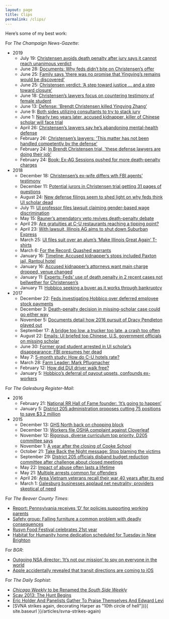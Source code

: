 ```yaml
---
layout: page
title: Clips
permalink: /clips/
---
```


Here’s some of my best work:

For _The Champaign News-Gazette_:

  * 2019
    * July 19: [Christensen avoids death penalty after jury says it cannot reach unanimous verdict](https://www.news-gazette.com/news/christensen-avoids-death-penalty-after-jury-says-it-cannot-reach/article_2b5d5553-b640-51ec-9c43-2857b7fbcc3c.html)
    * June 28: [Documents: Why feds didn’t bite on Christensen’s offer](https://www.news-gazette.com/news/documents-why-feds-didn-t-bite-on-christensen-s-offer/article_80f0032c-a79c-5885-9660-061b0901422f.html)
    * June 25: [Family says ‘there was no promise that Yingying’s remains would be discovered’](https://t.umblr.com/redirect?z=https%3A%2F%2Fwww.news-gazette.com%2Fnews%2Fupdate-family-says-there-was-no-promise-that-yingying-s%2Farticle_c5a5bb1c-e0ce-525b-8538-ccbf4b075d1e.html&t=NjM0NmQzOTRjMTc0MzQ3ZDFmN2M2Nzc5M2RmMDM1MzA1MWYxOGI1ZSxUbU4zdWpESg%3D%3D&p=&m=0)
    * June 25: [Christensen verdict: ‘A step toward justice … and a step toward closure’](https://t.umblr.com/redirect?z=https%3A%2F%2Fwww.news-gazette.com%2Fnews%2Fchristensen-verdict-a-step-toward-justice-and-a-step-toward%2Farticle_01bb2832-0710-5612-9867-e094f3f0e950.html&t=ZThhYzlmMGFjNWYxNmZjNmZkZjZhZDkxYmU5MmU3ZTY0MDBmOTFlMSxUbU4zdWpESg%3D%3D&p=&m=0)
    * June 18: [Christensen’s lawyers focus on countering testimony of female student](https://t.umblr.com/redirect?z=https%3A%2F%2Fwww.news-gazette.com%2Fnews%2Fchristensen-s-lawyers-focus-on-countering-testimony-of-female-student%2Farticle_12af392d-5f07-5b6a-bb07-4d9d02b2c0d4.html&t=OTgyNjRiNjliZGE2N2UzOWE3NDg3YmQwNDUzMWE0MTRkODQ5MDgyOSxUbU4zdWpESg%3D%3D&p=&m=0)
    * June 13: [Defense: 'Brendt Christensen killed Yingying Zhang’](https://t.umblr.com/redirect?z=https%3A%2F%2Fwww.news-gazette.com%2Fnews%2Fdefense-brendt-christensen-killed-yingying-zhang%2Farticle_1a4c4223-dcf7-5319-854a-6ddefa396781.html&t=NzUzMDA4YTIzNDFlMGUzOGYxZDUxMWJlMWU2M2NhMDJiNDYyMmYzMSxUbU4zdWpESg%3D%3D&p=&m=0)
    * June 9: [Both sides utilizing consultants to try to stack jury](https://t.umblr.com/redirect?z=https%3A%2F%2Fwww.news-gazette.com%2Fnews%2Fchristensen-trial-both-sides-utilizing-consultants-to-try-to-stack%2Farticle_0c11ec35-0c3f-5fa8-8c5c-211ac8c46544.html&t=MjhkNWYxZDc3YzUwNzlkNzM5NWNmNGVjZjAxMDZmNGY1NDE1NDJhNCxUbU4zdWpESg%3D%3D&p=&m=0)
    * June 1: [Nearly two years later, accused kidnapper, killer of Chinese scholar will face trial](https://t.umblr.com/redirect?z=https%3A%2F%2Fwww.news-gazette.com%2Fnews%2Flocal%2Fpeople%2Fnearly-two-years-later-accused-kidnapper-killer-of-chinese-scholar%2Farticle_8328331b-64a3-500d-8048-453474e8919b.html&t=NjFmZjgxMGVkOTRmMDYxZDkyYTcxOGFkNmZhNzViOTY2Y2FjZGEwOSxUbU4zdWpESg%3D%3D&p=&m=0)
    * April 26: [Christensen’s lawyers say he’s abandoning mental-health defense](https://t.umblr.com/redirect?z=https%3A%2F%2Fwww.news-gazette.com%2Fnews%2Fchristensen-s-lawyers-say-he-s-abandoning-mental-health-defense%2Farticle_5c360b22-7bb8-59ab-9588-898c76dbeb65.html&t=Y2JjZmZkYTRhYWI5MDQ1MWYzNGJlMDc4MTQxMjZjNDg2YmYxNzUwMCxUbU4zdWpESg%3D%3D&p=&m=0)
    * February 26: [Christensen’s lawyers: 'This matter has not been handled competently by the defense’](https://t.umblr.com/redirect?z=https%3A%2F%2Fwww.news-gazette.com%2Fnews%2Fchristensen-s-lawyers-this-matter-has-not-been-handled-competently%2Farticle_afe63cfc-aef7-5fdf-9ef2-d697baaab09a.html&t=NmFjYWY2ZjVkMjBmYTZhODEzYzA4M2NlNGEzY2NhMjJkNWQ0ODNhNCxUbU4zdWpESg%3D%3D&p=&m=0)
    * February 24: [In Brendt Christensen trial, 'these defense lawyers are doing their job’](https://t.umblr.com/redirect?z=https%3A%2F%2Fwww.news-gazette.com%2Fnews%2Fin-brendt-christensen-trial-these-defense-lawyers-are-doing-their%2Farticle_c1195280-8240-5c0a-bb9b-d5590a19b064.html&t=MDdhMzUzY2NmMjc4YzIzNTEwZDIyOWQ5YzNmZDY1NjJkYTQ1MjFmNixUbU4zdWpESg%3D%3D&p=&m=0)
    * February 24: [Book: Ex-AG Sessions pushed for more death-penalty charges](https://t.umblr.com/redirect?z=https%3A%2F%2Fwww.news-gazette.com%2Fnews%2Fbook-ex-ag-sessions-pushed-for-more-death-penalty-charges%2Farticle_fdf743ce-2685-51e6-b0b7-d7bbfa9f288e.html&t=NWIxOTE0NGUwNzBiMjIxNjdjYzM2MWMyYTFlMGM4MjI0YmUzM2FjMCxUbU4zdWpESg%3D%3D&p=&m=0)
  * 2018 
    * December 18: [Christensen’s ex-wife differs wth FBI agents’ testimony](https://t.umblr.com/redirect?z=https%3A%2F%2Fwww.news-gazette.com%2Fnews%2Fchristensen-s-ex-wife-differs-wth-fbi-agents-testimony%2Farticle_936f48be-9359-5580-a08e-ba439bd2d546.html&t=MjUyOWU1ZDg1ZGU0ZjFiM2Q3YjdmZjdjZjJkMjkzODUzY2I3MzZmMixUbU4zdWpESg%3D%3D&p=&m=0)
    * December 11: [Potential jurors in Christensen trial getting 31 pages of questions](https://t.umblr.com/redirect?z=https%3A%2F%2Fwww.news-gazette.com%2Fnews%2Fpotential-jurors-in-christensen-trial-getting-pages-of-questions%2Farticle_4d2effd5-36c5-5121-8599-aba2800838db.html&t=NDIwMzIxNmI0MDUyMDAxNjEwMTg3ZTE1ZWZlYjk4ZDEyODRhZjgxOSxUbU4zdWpESg%3D%3D&p=&m=0)
    * August 24: [New defense filings seem to shed light on why feds think UI scholar dead](https://t.umblr.com/redirect?z=https%3A%2F%2Fwww.news-gazette.com%2Fnews%2Fnew-defense-filings-seem-to-shed-light-on-why-feds%2Farticle_1d7127fb-a768-5e43-b727-0e1d00b12075.html&t=ODAzYzIzNmI4OTUzZjdmY2U1ZDJhZjgxMGMwNmVjNmM2NDUyMDdiZCxUbU4zdWpESg%3D%3D&p=&m=0)
    * July 11: [UI professor files lawsuit claiming gender-based wage discrimination](https://t.umblr.com/redirect?z=https%3A%2F%2Fwww.news-gazette.com%2Fnews%2Fui-professor-files-lawsuit-claiming-gender-based-wage-discrimination%2Farticle_7b10c75d-e1be-56cb-bcbe-fffbd1aa87ee.html&t=ZWNmYzYyNTNkZTA0YzFiOTA5MmYxMjM1Y2QwNTM5OWJjMDRjNDQ5NyxUbU4zdWpESg%3D%3D&p=&m=0)
    * May 15: [Rauner’s amendatory veto revives death-penalty debate](https://t.umblr.com/redirect?z=http%3A%2F%2Fwww.news-gazette.com%2Fnews%2Flocal%2F2018-05-15%2Frauners-amendatory-veto-revives-death-penalty-debate.html&t=ZjIzOWRjMjdjMDdlMjhlNDQ1ZGYzZDEzZTgyODg5NTAzODE5ZjZiZixUbU4zdWpESg%3D%3D&p=&m=0)
    * April 29: [Are gratuities at C-U restaurants reaching a tipping point?](https://t.umblr.com/redirect?z=http%3A%2F%2Fwww.news-gazette.com%2Fnews%2Flocal%2F2018-04-29%2Fare-gratuities-c-u-restaurants-reaching-tipping-point.html&t=MDk5NzljYzRkZmQ4NzM0OTFlZTQ0MjIzODlhZWZlMjE1ZjIyMDQ1NyxUbU4zdWpESg%3D%3D&p=&m=0)
    * April 23: [With lawsuit, Illinois AG aims to shut down Suburban Express](https://t.umblr.com/redirect?z=http%3A%2F%2Fwww.news-gazette.com%2Fnews%2Flocal%2F2018-04-23%2Fupdate-with-lawsuit-illinois-ag-aims-shut-down-suburban-express.html&t=MTFlY2Y5ZGRkZWRlZjQ3MjhkNjhiZDY5OGFjYTQ1ZGVhYWQxNWRiZixUbU4zdWpESg%3D%3D&p=&m=0)
    * March 25: [UI files suit over an alum’s ‘Make Illinois Great Again’ T-shirts](https://t.umblr.com/redirect?z=http%3A%2F%2Fwww.news-gazette.com%2Fnews%2Flocal%2F2018-03-25%2Fui-files-suit-over-alums-make-illinois-great-again-t-shirts.html&t=ZGZlODJmNDdlMTk0ODdmMWE5Mjk3MmM1MjQ4ZTZkZWI2ZmNiOTUyNyxUbU4zdWpESg%3D%3D&p=&m=0)
    * March 6: [For the Record: Quashed warrants](https://www.news-gazette.com/news/for-the-record-quashed-warrants/article_d843b771-d593-5c86-9776-a47b986763c5.html)
    * January 16: [Timeline: Accused kidnapper’s stops included Paxton jail, Rantoul hotel](https://t.umblr.com/redirect?z=http%3A%2F%2Fwww.news-gazette.com%2Fnews%2Flocal%2F2018-01-16%2Ftimeline-accused-kidnappers-stops-included-paxton-jail-rantoul-hotel.html&t=ZTljOWIyYTFkNTM4NzU5NDBjNzIzNTIyNGUyMTJhNjJjOWJkM2JhOSxUbU4zdWpESg%3D%3D&p=&m=0)
    * January 16: [Accused kidnapper’s attorneys want main charge dropped, venue changed](https://t.umblr.com/redirect?z=http%3A%2F%2Fwww.news-gazette.com%2Fnews%2Flocal%2F2018-01-16%2Faccused-kidnappers-attorneys-want-main-charge-dropped-venue-changed.html&t=MGNhZDNiZTdiYTA3YmZiOGY2YWE5Y2U0M2EyYjkwMDc5MjAwNTY2ZixUbU4zdWpESg%3D%3D&p=&m=0)
    * January 11: [Experts: Feds’ use of death penalty in 2 recent cases not bellwether for Christensen’s](https://t.umblr.com/redirect?z=http%3A%2F%2Fwww.news-gazette.com%2Fnews%2Flocal%2F2018-01-11%2Fexperts-feds-use-death-penalty-2-recent-cases-not-bellwether-christensens.html&t=MTBkNTcwMDMxNmI1NjlmMDZlYWYzOGJiZDNmYWY3OThmMjJiNDRhMixUbU4zdWpESg%3D%3D&p=&m=0)
    * January 11: [Hobbico seeking a buyer as it works through bankruptcy](https://t.umblr.com/redirect?z=http%3A%2F%2Fwww.news-gazette.com%2Fnews%2Flocal%2F2018-01-11%2Fhobbico-seeking-buyer-it-works-through-bankruptcy.html&t=MDQ1ZDc0YmI3MWIxZThhNzk5ZDA1MDBjZWFiOTgzNGE3NTVmNzk5NSxUbU4zdWpESg%3D%3D&p=&m=0)
  * 2017 
    * December 22: [Feds investigating Hobbico over deferred employee stock payments](https://t.umblr.com/redirect?z=http%3A%2F%2Fwww.news-gazette.com%2Fnews%2Flocal%2F2017-12-22%2Ffeds-investigating-hobbico-over-deferred-employee-stock-payments.html&t=Yjc1YTI0ZmM3NTgzMDgyNmU3NTc5NjY3ZTRhNGNkMzdlNDUyZWIwYixUbU4zdWpESg%3D%3D&p=&m=0)
    * December 3: [Death-penalty decision in missing-scholar case could go either way](https://t.umblr.com/redirect?z=http%3A%2F%2Fwww.news-gazette.com%2Fnews%2Flocal%2F2017-12-03%2Fdeath-penalty-decision-missing-scholar-case-could-go-either-way.html&t=MjVjMWE3ZmEyNTNlMTdlZmEyYjAwZTkzMGNiMmJiMjA2NGZjNTRjOCxUbU4zdWpESg%3D%3D&p=&m=0)
    * November 5: [Documents detail how 2016 pursuit of Dracy Pendleton played out](https://t.umblr.com/redirect?z=http%3A%2F%2Fwww.news-gazette.com%2Fnews%2Flocal%2F2017-11-05%2Fdocuments-detail-how-2016-pursuit-dracy-pendleton-played-out.html&t=ZjZlYmJlN2FkZWU0MzU2NmZjYzA3MmRjMTc5N2M4Y2I2YTgyN2RkMSxUbU4zdWpESg%3D%3D&p=&m=0)
    * September 17: [A bridge too low, a trucker too late, a crash too often](https://t.umblr.com/redirect?z=http%3A%2F%2Fwww.news-gazette.com%2Fnews%2Flocal%2F2017-09-17%2Fbridge-too-low-trucker-too-late-crash-too-often.html&t=MTEzNTVmYmU1YWFlMjYwMTE2MGIyOTk2MDU2MWRhMjgxMGRiNzc1YSxUbU4zdWpESg%3D%3D&p=&m=0)
    * August 22: [Emails: UI briefed top Chinese, U.S. government officials on missing scholar](https://t.umblr.com/redirect?z=https%3A%2F%2Fwww.news-gazette.com%2Fnews%2Femails-ui-briefed-top-chinese-u-s-government-officials-on%2Farticle_32a3e37b-0fcf-5782-aa73-a0f7d43aead4.html&t=ZjVlMzM5ZjQ1ZTYwYWYyMTk0MjIzOTAxYjA4ODc4MjE0YWVkYTEzMSxUbU4zdWpESg%3D%3D&p=&m=0)
    * June 30: [Former grad student arrested in UI scholar’s disappearance; FBI presumes her dead](https://t.umblr.com/redirect?z=https%3A%2F%2Fwww.news-gazette.com%2Fnews%2Fupdated-former-grad-student-arrested-in-ui-scholar-s-disappearance%2Farticle_3694866a-0d02-515a-87f9-56a20db52200.html&t=MjRmNmM5MmYzMGNlN2ZiMmY1OWY1NjllMTFlZjI2ZjgyYmIyMmRmZSxUbU4zdWpESg%3D%3D&p=&m=0)
    * May 7: [5-month study: How do C-U hotels rate?](https://t.umblr.com/redirect?z=http%3A%2F%2Fwww.news-gazette.com%2Fnews%2Flocal%2F2017-05-07%2F5-month-study-how-do-c-u-hotels-rate.html&t=ZTVkYmRmYTRlNGM5Y2YyNWNjZjBkNzFiNDRlZWM1M2JiNDg2ZmE5MyxUbU4zdWpESg%3D%3D&p=&m=0)
    * March 28: [Farm Leader: Mark Pflugmacher](https://t.umblr.com/redirect?z=http%3A%2F%2Fwww.news-gazette.com%2Fnews%2Flocal%2F2017-03-28%2Ffarm-leader-mark-pflugmacher.html&t=ZDhkYTY2YTkyZjM4Y2Y1OGY3MDUyZTMxMzQ1MDExYjQ1ODAxN2RmZixUbU4zdWpESg%3D%3D&p=&m=0)
    * February 12: [How did DUI driver walk free?](https://t.umblr.com/redirect?z=http%3A%2F%2Fwww.news-gazette.com%2Fnews%2Flocal%2F2017-02-12%2Fhow-did-dui-driver-walk-free.html&t=MDFiYzIyMDg0MmVkNDIxNjU5MTM2NzIyZTc1MDdiMGU0OWM2YzBiZSxUbU4zdWpESg%3D%3D&p=&m=0)
    * January 5: [Hobbico’s deferral of payout upsets, confounds ex-workers](https://t.umblr.com/redirect?z=http%3A%2F%2Fwww.news-gazette.com%2Fnews%2Flocal%2F2017-01-05%2Fhobbicos-deferral-payout-upsets-confounds-ex-workers.html&t=YTkzNjQ3Mjg5ZDEwN2Q1ZTk3ZmQ4OWVjYTBiYzIyZDE4ODFjYWI0MixUbU4zdWpESg%3D%3D&p=&m=0)

For _The Galesburg Register-Mail_:

  * 2016
    * February 21: [National RR Hall of Fame founder: ‘It’s going to happen’](https://t.umblr.com/redirect?z=http%3A%2F%2Fwww.galesburg.com%2Farticle%2F20160221%2FNEWS%2F160229973&t=N2VjODNiNjU2NjA2NjIwNTU2MDFjY2VmYzczOThjN2QxNWUzZGJiYSxUbU4zdWpESg%3D%3D&p=&m=0)
    * January 5: [ District 205 administration proposes cutting 75 positions to save $3.2 million](https://t.umblr.com/redirect?z=http%3A%2F%2Fwww.galesburg.com%2Fnews%2F20160105%2Fdistrict-205-administration-proposes-cutting-75-positions-to-save-32-million&t=NmVjODY3YjFhOWNkOGE5NTM0MWMxYTAwMmQ3MjZhZDY3OTU5OTRiMyxUbU4zdWpESg%3D%3D&p=&m=0)
  * 2015
    * December 13: [GHS North back on chopping block](https://t.umblr.com/redirect?z=http%3A%2F%2Fwww.galesburg.com%2Farticle%2F20151213%2FNEWS%2F151219924&t=YTVkYjExZmI1ZTAyZjMxYTY0OGZlMDUzYmFkZTdjMGFhZWM4YTQyYSxUbU4zdWpESg%3D%3D&p=&m=0)
    * December 13: [Workers file OSHA complaint against Cloverleaf](https://t.umblr.com/redirect?z=http%3A%2F%2Fwww.galesburg.com%2Farticle%2F20151213%2FNEWS%2F151219930&t=OGEzNjZjM2NmZDlkOWIwZjBhYzIxYjllMDNmYWU0OTEwYmJmZmIwNyxUbU4zdWpESg%3D%3D&p=&m=0)
    * November 12: [Rigorous, diverse curriculum top priority, D205 committee says](https://t.umblr.com/redirect?z=http%3A%2F%2Fm.galesburg.com%2Farticle%2F20151112%2FNEWS%2F151119916&t=YzBlZDEzZWI3ZTA1NWY3YTdlMjQ1M2Q4MzNmMjJhM2FlMDg2ZTY1NixUbU4zdWpESg%3D%3D&p=&m=0)
    * November 1: [A year after the closing of Cooke School](https://t.umblr.com/redirect?z=http%3A%2F%2Fwww.galesburg.com%2Farticle%2F20151101%2FNEWS%2F151109996&t=Y2QxNWQ0MWU4Y2FmOTdkYjFjOTJhMDAyMTg3ZmJjYmM2NWJmNjI5NSxUbU4zdWpESg%3D%3D&p=&m=0)
    * October 21: [Take Back the Night message: Stop blaming the victims](https://t.umblr.com/redirect?z=http%3A%2F%2Fwww.galesburg.com%2Farticle%2F20151020%2FNEWS%2F151029975&t=YjkyMzQ4ODk3NzZiZWNlZmExNDVmOTNhMjc5ZDk3MGU5NTJmMjQ5YixUbU4zdWpESg%3D%3D&p=&m=0)
    * September 29: [District 205 officials disband budget reduction committee after challenge about closed meetings](https://t.umblr.com/redirect?z=http%3A%2F%2Fwww.galesburg.com%2Farticle%2F20150929%2FNEWS%2F150929701&t=MWU3NmFkZDY3OGU3NGQwOTI4MGE1ZjA5YzNjMDZkOTQ3ZGZkNTRlZixUbU4zdWpESg%3D%3D&p=&m=0)
    * May 22: [Impact of abuse often lasts a lifetime](https://t.umblr.com/redirect?z=http%3A%2F%2Fwww.galesburg.com%2Farticle%2F20150522%2FNEWS%2F150529897&t=M2U0ZDZhMDgyYzc2MDIxNjk5ODlkNTBlMjMzNDI0MzI5YzU1MDFhZixUbU4zdWpESg%3D%3D&p=&m=0)
    * May 21: [Multiple arrests common for offenders](https://t.umblr.com/redirect?z=http%3A%2F%2Fwww.galesburg.com%2Farticle%2F20150521%2FNEWS%2F150529942&t=ZjkyNDMzODQ5ZjVhZGI3MTU5MWZjYmNiOWZmZGU0YTQ0ZDBiNmZjYixUbU4zdWpESg%3D%3D&p=&m=0)
    * April 26: [Area Vietnam veterans recall their war 40 years after its end](https://www.galesburg.com/article/20150426/NEWS/150429788)
    * March 1: [Galesburg businesses applaud net neutrality; providers skeptical of need](https://www.galesburg.com/article/20150301/NEWS/150309993)

For _The Beaver County Times_:

  * [Report: Pennsylvania receives ‘D’ for policies supporting working parents](http://bzigterman.com/pa-d-working-parents)
  * [Safety group: Falling furniture a common problem with deadly consequences](http://bzigterman.com/falling-furniture)
  * [Rusyn Food Festival celebrates 21st year](https://www.timesonline.com/article/20140808/Lifestyle/308089938)
  * [Habitat for Humanity home dedication scheduled for Tuesday in New Brighton](http://bzigterman.com/habitat-home-dedication)

For _BGR_:

  * [Outgoing NSA director: ‘It’s not our mission’ to spy on everyone in the world](https://t.umblr.com/redirect?z=http%3A%2F%2Fbgr.com%2F2014%2F02%2F17%2Fnsa-telephone-metadata-recommendations%2F&t=MDllZDk0ODNiMDU4Mjk4OTcxYmNlOTAxNThhNWU3ZDM4YjRhZjQ5OSxUbU4zdWpESg%3D%3D&p=&m=0)
  * [Apple accidentally revealed that transit directions are coming to iOS](https://t.umblr.com/redirect?z=http%3A%2F%2Fbgr.com%2F2014%2F06%2F09%2Fapple-ios-maps-transit-directions-ios-8-1-leaked-screenshot%2F&t=Yjc0OTk2MWNmNGEzMDA1MzEwYmNjN2VmYTg4ZWQ1ODA4ZmI5Njg0ZCxUbU4zdWpESg%3D%3D&p=&m=0)

For _The Daily Sophist_:

  * [_Chicago Weekly_ to be Renamed the _South Side Weekly_](http://bzigterman.com/chicagoweekly-southsideweekly)
  * [Scav 2013: The Hunt Begins](http://bzigterman.com/scav-2013-hunt-begins)
  * [Eric Holder And Panelists Gather To Praise Themselves And Edward Levi](http://bzigterman.com/eric-holder-panelists)
  * [SVNA strikes again, decorating Harper as "10th circle of hell"]({{ site.baseurl }}/articles/svna-strikes-again)